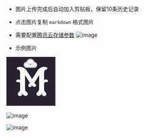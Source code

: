 
- 图片上传完成后自动加入剪贴板，保留10条历史记录
- 点击图片复制 `markdown` 格式图片
- 需要配置[腾讯云存储参数](https://console.cloud.tencent.com/cos)
![image](https://note-1251721932.cos.ap-shanghai.myqcloud.com/2019-5-8/s7eofkfk4hj.png)

- 示例图片

![image](logo.png)

![image](https://note-1251721932.cos.ap-shanghai.myqcloud.com/2018-7-12/fm0vr0bnk6h.png)

![image](https://note-1251721932.cos.ap-shanghai.myqcloud.com/2018-7-12/4fgtltq2xeg.png)

